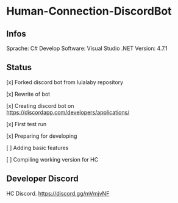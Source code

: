 # Human-Connection-DiscordBot

## Infos
Sprache: C#
Develop Software: Visual Studio
.NET Version: 4.7.1

## Status
[x] Forked discord bot from lulalaby repository

[x] Rewrite of bot

[x] Creating discord bot on https://discordapp.com/developers/applications/

[x] First test run

[x] Preparing for developing

[ ] Adding basic features

[ ] Compiling working version for HC


## Developer Discord
HC Discord. https://discord.gg/mVmjvNF
